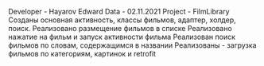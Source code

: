 Developer - Hayarov Edward
Data - 02.11.2021
Project - FilmLibrary
Созданы основная активность, классы фильмов, адаптер, холдер, поиск. Реализовано размещение фильмов в списке
Реализовано нажатие на фильм и запуск активности фильма
Реализован поиск фильмов по словам, содержащимся в названии
Реализованы - загрузка фильмов по категориям, картинок и retrofit
